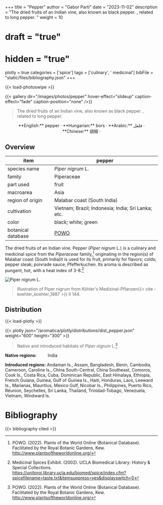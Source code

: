 +++
title = "Pepper"
author = "Gabor Parti"
date = "2023-11-02"
description = "The dried fruits of an Indian vine, also known as black pepper. , related to long pepper. "
weight = 10
# draft = "true"
# hidden = "true"
plotly = true
categories = ['spice']
tags = ['culinary', ' medicinal']
bibFile = "static/files/bibliography.json"
+++

{{< load-photoswipe >}}

{{< gallery dir="/images/photos/pepper" hover-effect="slideup" caption-effect="fade" caption-position="none" />}}

>The dried fruits of an Indian vine, also known as black pepper. , related to long pepper. 

<center>**English:** pepper · **Hungarian:** bors · **Arabic:** <span class="arabic-text" dir="rtl">فلفل</span> · **Chinese:** <span class="chinese-text">胡椒</span> · </center>

## Overview

|       item       |                       pepper                      |
|------------------|---------------------------------------------------|
|   species name   |                 *Piper nigrum* L.                 |
|      family      |                     Piperaceae                    |
|     part used    |                       fruit                       |
|     macroarea    |                        Asia                       |
| region of origin |            Malabar coast (South India)            |
|    cultivation   | Vietnam; Brazil; Indonesia; India; Sri Lanka; etc.|
|       color      |                black; white; green                |
|botanical database|[POWO](https://powo.science.kew.org/taxon/682369-1)|

The dried fruits of an Indian vine. Pepper (*Piper nigrum* L.) is a culinary and medicinal spice from the *Piperaceae* family,[^powo] originating in the region(s) of Malabar coast (South India)It is used for its fruit, primarily for flavors; colds; pepper steak; poivrade sauce; Pfefferkuchen. Its aroma is described as pungent, hot, with a heat index of 3-8.[^ucla_medicinal_2002]

![*Piper nigrum* L.](/images/illustrations/pepper.png?width=40rem "Illustration of Piper nigrum from Köhler's Medizinal-Pflanzen")

>Illustration of Piper nigrum from Köhler's Medizinal-Pflanzen{{< cite -koehler_koehler_1887 >}} II 144.

## Distribution

{{< load-plotly >}}

{{< plotly json="/aromatica/plotly/distributions/dist_pepper.json" weight="600" height="300" >}}

>Native and introduced habitats of *Piper nigrum* L.[^powo]

<p style="text-align:left;">

**Native regions:** &ensp; &ensp; &ensp; India

**Introduced regions:** Andaman Is., Assam, Bangladesh, Benin, Cambodia, Cameroon, Caroline Is., China South-Central, China Southeast, Comoros, Cook Is., Costa Rica, Cuba, Dominican Republic, East Himalaya, Ethiopia, French Guiana, Guinea, Gulf of Guinea Is., Haiti, Honduras, Laos, Leeward Is., Marianas, Mauritius, Mexico Gulf, Nicobar Is., Philippines, Puerto Rico, Réunion, Seychelles, Sri Lanka, Thailand, Trinidad-Tobago, Venezuela, Vietnam, Windward Is.

</p>

[^powo]: POWO. (2022). Plants of the World Online (Botanical Database). Facilitated by the Royal Botanic Gardens, Kew. http://www.plantsoftheworldonline.org/
[^ucla_medicinal_2002]: Medicinal Spices Exhibit. (2002). UCLA Biomedical Library: History & Special Collections. https://unitproj.library.ucla.edu/biomed/spice/index.cfm?spicefilename=taste.txt&itemsuppress=yes&displayswitch=0



# Bibliography

{{< bibliography cited >}}

